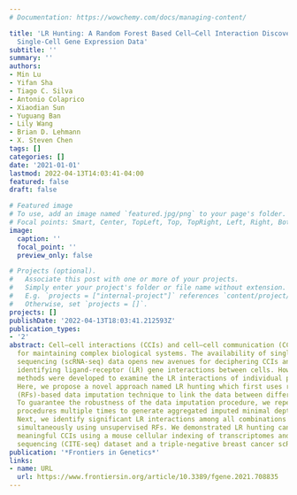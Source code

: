 ```yaml
---
# Documentation: https://wowchemy.com/docs/managing-content/

title: 'LR Hunting: A Random Forest Based Cell–Cell Interaction Discovery Method for
  Single-Cell Gene Expression Data'
subtitle: ''
summary: ''
authors:
- Min Lu
- Yifan Sha
- Tiago C. Silva
- Antonio Colaprico
- Xiaodian Sun
- Yuguang Ban
- Lily Wang
- Brian D. Lehmann
- X. Steven Chen
tags: []
categories: []
date: '2021-01-01'
lastmod: 2022-04-13T14:03:41-04:00
featured: false
draft: false

# Featured image
# To use, add an image named `featured.jpg/png` to your page's folder.
# Focal points: Smart, Center, TopLeft, Top, TopRight, Left, Right, BottomLeft, Bottom, BottomRight.
image:
  caption: ''
  focal_point: ''
  preview_only: false

# Projects (optional).
#   Associate this post with one or more of your projects.
#   Simply enter your project's folder or file name without extension.
#   E.g. `projects = ["internal-project"]` references `content/project/deep-learning/index.md`.
#   Otherwise, set `projects = []`.
projects: []
publishDate: '2022-04-13T18:03:41.212593Z'
publication_types:
- '2'
abstract: Cell–cell interactions (CCIs) and cell–cell communication (CCC) are critical
  for maintaining complex biological systems. The availability of single-cell RNA
  sequencing (scRNA-seq) data opens new avenues for deciphering CCIs and CCCs through
  identifying ligand-receptor (LR) gene interactions between cells. However, most
  methods were developed to examine the LR interactions of individual pairs of genes.
  Here, we propose a novel approach named LR hunting which first uses random forests
  (RFs)-based data imputation technique to link the data between different cell types.
  To guarantee the robustness of the data imputation procedure, we repeat the computation
  procedures multiple times to generate aggregated imputed minimal depth index (IMDI).
  Next, we identify significant LR interactions among all combinations of LR pairs
  simultaneously using unsupervised RFs. We demonstrated LR hunting can recover biological
  meaningful CCIs using a mouse cellular indexing of transcriptomes and epitopes by
  sequencing (CITE-seq) dataset and a triple-negative breast cancer scRNA-seq dataset.
publication: '*Frontiers in Genetics*'
links:
- name: URL
  url: https://www.frontiersin.org/article/10.3389/fgene.2021.708835
---
```

